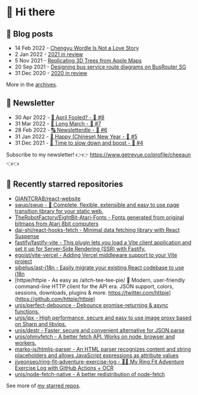 # 👋 Hi there

## 📝 Blog posts

<!-- feed start -->
- 14 Feb 2022 - [Chengyu Wordle Is Not a Love Story](https://cheeaun.com/blog/2022/02/chengyu-wordle-is-not-a-love-story/)
- 2 Jan 2022 - [2021 in review](https://cheeaun.com/blog/2022/01/2021-in-review/)
- 5 Nov 2021 - [Replicating 3D Trees from Apple Maps](https://cheeaun.com/blog/2021/11/replicating-3d-trees-apple-maps/)
- 20 Sep 2021 - [Designing bus service route diagrams on BusRouter SG](https://cheeaun.com/blog/2021/09/bus-service-route-diagrams-busrouter-sg/)
- 31 Dec 2020 - [2020 in review](https://cheeaun.com/blog/2020/12/2020-in-review/)
<!-- feed end -->

More in the [archives](https://cheeaun.com/blog/archives/).

## 📰 Newsletter

<!-- newsletter start -->
- 30 Apr 2022 - [🤔 April Fooled? - 🥫 #8](https://www.getrevue.co/profile/cheeaun/issues/april-fooled-8-1112032)
- 31 Mar 2022 - [🚶 Long March - 🥫 #7](https://www.getrevue.co/profile/cheeaun/issues/long-march-7-1061697)
- 28 Feb 2022 - [🔠 Newsletterdle - 🥫 #6](https://www.getrevue.co/profile/cheeaun/issues/newsletterdle-6-1014288)
- 31 Jan 2022 - [🧧 Happy (Chinese) New Year - 🥫 #5](https://www.getrevue.co/profile/cheeaun/issues/happy-chinese-new-year-5-963222)
- 31 Dec 2021 - [🥃 Time to slow down and boost - 🥫 #4](https://www.getrevue.co/profile/cheeaun/issues/time-to-slow-down-and-boost-4-906334)
<!-- newsletter end -->

Subscribe to my newsletter! 👉👉 https://www.getrevue.co/profile/cheeaun 👈👈

## 🌟 Recently starred repositories

<!-- starred repos start -->
- [GIANTCRAB/react-website](https://github.com/GIANTCRAB/react-website)
- [swup/swup - :tada: Complete, flexible, extensible and easy to use page transition library for your static web.](https://github.com/swup/swup)
- [TheRobotFactory/EightBit-Atari-Fonts - Fonts generated from original bitmaps from Atari 8bit computers](https://github.com/TheRobotFactory/EightBit-Atari-Fonts)
- [dai-shi/react-hooks-fetch - Minimal data fetching library with React Suspense](https://github.com/dai-shi/react-hooks-fetch)
- [fastify/fastify-vite - This plugin lets you load a Vite client application and set it up for Server-Side Rendering (SSR) with Fastify.](https://github.com/fastify/fastify-vite)
- [egoist/vite-vercel - Adding Vercel middleware support to your Vite project](https://github.com/egoist/vite-vercel)
- [sibelius/ast-i18n - Easily migrate your existing React codebase to use i18n](https://github.com/sibelius/ast-i18n)
- [httpie/httpie - As easy as /aitch-tee-tee-pie/ 🥧 Modern, user-friendly command-line HTTP client for the API era. JSON support, colors, sessions, downloads, plugins & more. https://twitter.com/httpie](https://github.com/httpie/httpie)
- [unjs/perfect-debounce - Debounce promise-returning & async functions.](https://github.com/unjs/perfect-debounce)
- [unjs/ipx - High performance, secure and easy to use image proxy based on Sharp and libvips.](https://github.com/unjs/ipx)
- [unjs/destr - Faster, secure and convenient alternative for JSON.parse](https://github.com/unjs/destr)
- [unjs/ohmyfetch - A better fetch API. Works on node, browser and workers.](https://github.com/unjs/ohmyfetch)
- [marko-js/htmljs-parser - An HTML parser recognizes content and string placeholders and allows JavaScript expressions as attribute values](https://github.com/marko-js/htmljs-parser)
- [jiyeonseo/ring-fit-adventure-exercise-log - 🏃‍♀️ My Ring Fit Adventure Exercise Log with GitHub Actions + OCR](https://github.com/jiyeonseo/ring-fit-adventure-exercise-log)
- [unjs/node-fetch-native - A better redistribution of node-fetch](https://github.com/unjs/node-fetch-native)
<!-- starred repos end -->

See more of [my starred repos](https://github.com/stars/cheeaun/).